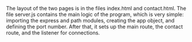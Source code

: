 The layout of the two pages is in the files index.html and contact.html.
The file server.js contains the main logic of the program, which is very simple: importing the express and path modules, creating the app object, and defining the port number.
After that, it sets up the main route, the contact route, and the listener for connections.
